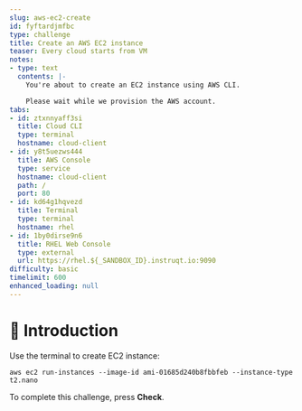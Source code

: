 ```yaml
---
slug: aws-ec2-create
id: fyftardjmfbc
type: challenge
title: Create an AWS EC2 instance
teaser: Every cloud starts from VM
notes:
- type: text
  contents: |-
    You're about to create an EC2 instance using AWS CLI.

    Please wait while we provision the AWS account.
tabs:
- id: ztxnnyaff3si
  title: Cloud CLI
  type: terminal
  hostname: cloud-client
- id: y8t5uezws444
  title: AWS Console
  type: service
  hostname: cloud-client
  path: /
  port: 80
- id: kd64g1hqvezd
  title: Terminal
  type: terminal
  hostname: rhel
- id: 1by0dirse9n6
  title: RHEL Web Console
  type: external
  url: https://rhel.${_SANDBOX_ID}.instruqt.io:9090
difficulty: basic
timelimit: 600
enhanced_loading: null
---
```


👋 Introduction
===============

Use the terminal to create EC2 instance:

```
aws ec2 run-instances --image-id ami-01685d240b8fbbfeb --instance-type t2.nano
```

To complete this challenge, press **Check**.
